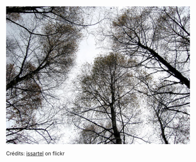![Rémi](/images/2022-07-29.jpg)

Crédits: [issartel](https://www.flickr.com/people/issartel/) on flickr